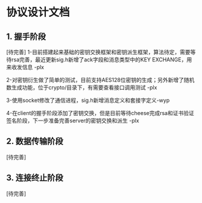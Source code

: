 # 协议设计文档

## 1. 握手阶段
[待完善]
1-目前搭建起来基础的密钥交换框架和密钥派生框架，算法待定，需要等待rsa完善，最近更新sig.h新增了ack字段和消息类型中的KEY EXCHANGE，用来收发信息 -plx

2-对密钥衍生做了简单的测试，目前支持AES128位密钥的生成；另外新增了随机数生成功能，位于crypto/目录下，有需要查看接口调用测试 -plx

3-使用socket修改了通信进程，sig.h新增消息定义和套接字定义-wyp

4-在client的握手阶段添加了密钥交换，但是目前等待cheese完成rsa和证书验证签名阶段，下一步准备完善server的密钥交换和派生 -plx
## 2. 数据传输阶段
[待完善]

## 3. 连接终止阶段
[待完善]
